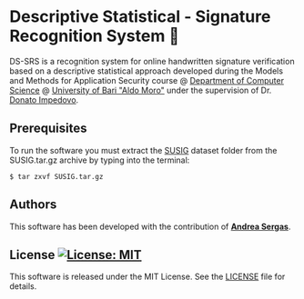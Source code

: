 # Descriptive Statistical - Signature Recognition System :lock_with_ink_pen:

DS-SRS is a recognition system for online handwritten signature verification based on a descriptive statistical approach developed during the Models and Methods for Application Security course @ [Department of Computer Science](http://www.uniba.it/ricerca/dipartimenti/informatica) @ [University of Bari "Aldo Moro"](http://www.uniba.it/) under the supervision of Dr. [Donato Impedovo](https://www.linkedin.com/in/donato-impedovo-58655459/).

## Prerequisites

To run the software you must extract the [SUSIG](http://biometrics.sabanciuniv.edu/susig.html) dataset folder from the SUSIG.tar.gz archive by typing into the terminal:

```
$ tar zxvf SUSIG.tar.gz
```

## Authors

This software has been developed with the contribution of [**Andrea Sergas**](https://github.com/MrNobody1992).

## License [![License: MIT](https://img.shields.io/badge/License-MIT-yellow.svg)](https://opensource.org/licenses/MIT)

This software is released under the MIT License. See the [LICENSE](LICENSE) file for details.
